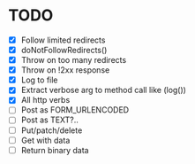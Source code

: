 # TODO

- [x] Follow limited redirects
- [x] doNotFollowRedirects()  
- [x] Throw on too many redirects
- [x] Throw on !2xx response
- [x] Log to file
- [x] Extract verbose arg to method call like (log())
- [x] All http verbs
- [ ] Post as FORM_URLENCODED
- [ ] Post as TEXT?..
- [ ] Put/patch/delete
- [ ] Get with data
- [ ] Return binary data